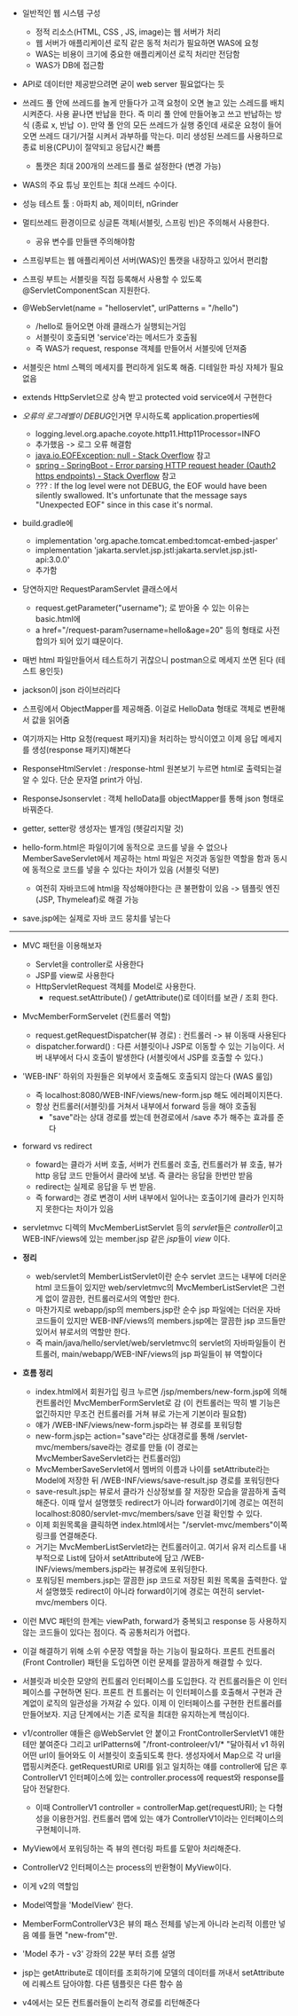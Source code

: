
- 일반적인 웹 시스템 구성
  - 정적 리소스(HTML, CSS , JS, image)는 웹 서버가 처리
  - 웹 서버가 애플리케이션 로직 같은 동적 처리가 필요하면  WAS에 요청
  - WAS는 비용이 크기에 중요한 애플리케이션 로직 처리만 전담함
  - WAS가 DB에 접근함
- API로 데이터만 제공받으려면 굳이 web server 필요없다는 듯
- 쓰레드 풀 안에 쓰레드를 놀게 만들다가 고객 요청이 오면 놀고 있는 스레드를 배치시켜준다. 사용 끝나면 반납을 한다. 즉 미리 풀 안에 만들어놓고 쓰고 반납하는 방식 (종료 x, 반납 ㅇ). 만약 풀 안의 모든 쓰레드가 실행 중인데 새로운 요청이 들어오면 쓰레드 대기/거절 시켜서 과부하를 막는다. 미리 생성된 쓰레드를 사용하므로 종료 비용(CPU)이 절약되고 응답시간 빠름
  - 톰캣은 최대 200개의 쓰레드를 풀로 설정한다 (변경 가능)
- WAS의 주요 튜닝 포인트는 최대 쓰레드 수이다.
- 성능 테스트 툴 : 아파치 ab, 제이미터, nGrinder
- 멀티쓰레드 환경이므로 싱글톤 객체(서블릿, 스프링 빈)은 주의해서 사용한다.
  - 공유 변수를 만들땐 주의해야함
- 스프링부트는 웹 애플리케이션 서버(WAS)인 톰캣을 내장하고 있어서 편리함

- 스프링 부트는 서블릿을 직접 등록해서 사용할 수 있도록 @ServletComponentScan 지원한다.
- @WebServlet(name = "helloservlet", urlPatterns = "/hello")
  - /hello로 들어오면 아래 클래스가 실행되는거임
  - 서블릿이 호출되면 'service'라는 메서드가 호출됨
  - 즉 WAS가 request, response 객체를 만들어서 서블릿에 던져줌
- 서블릿은 html 스펙의 메세지를 편리하게 읽도록 해줌. 디테일한 파싱 자체가 필요 없음
- extends HttpServlet으로 상속 받고 protected void service에서 구현한다
- *오류의 로그레벨이 DEBUG*인거면 무시하도록 application.properties에
  - logging.level.org.apache.coyote.http11.Http11Processor=INFO
  - 추가했음 -> 로그 오류 해결함
  - [java.io.EOFException: null - Stack Overflow](https://stackoverflow.com/questions/77727371/java-io-eofexception-null) 참고
  - [spring - SpringBoot - Error parsing HTTP request header (Oauth2 https endpoints) - Stack Overflow](https://stackoverflow.com/questions/51501360/springboot-error-parsing-http-request-header-oauth2-https-endpoints) 참고
  - ??? : If the log level were not DEBUG, the EOF would have been silently swallowed. It's unfortunate that the message says "Unexpected EOF" since in this case it's normal.
- build.gradle에
  - implementation 'org.apache.tomcat.embed:tomcat-embed-jasper'
  - implementation 'jakarta.servlet.jsp.jstl:jakarta.servlet.jsp.jstl-api:3.0.0'
  - 추가함
- 당연하지만 RequestParamServlet 클래스에서
  - request.getParameter("username"); 로 받아올 수 있는 이유는 basic.html에
  - a href="/request-param?username=hello&age=20" 등의 형태로 사전 합의가 되어 있기 떄문이다.
- 매번 html 파일만들어서 테스트하기 귀찮으니 postman으로 메세지 쏘면 된다 (테스트 용인듯)
- jackson이 json 라이브러리다
- 스프링에서 ObjectMapper를 제공해줌. 이걸로 HelloData 형태로 객체로 변환해서 값을 읽어줌
- 여기까지는 Http 요청(request 패키지)을 처리하는 방식이였고 이제 응답 메세지를 생성(response 패키지)해본다
- ResponseHtmlServlet : /response-html 원본보기 누르면 html로 출력되는걸 알 수 있다. 단순 문자열 print가 아님.
- ResponseJsonservlet : 객체 helloData를 objectMapper를 통해 json 형태로 바꿔준다.
- getter, setter랑 생성자는 별개임 (헷갈리지말 것)
- hello-form.html은 파일이기에 동적으로 코드를 넣을 수 없으나 MemberSaveServlet에서 제공하는 html 파일은 저것과 동일한 역할을 함과 동시에 동적으로 코드를 넣을 수 있다는 차이가 있음 (서블릿 덕분)
  - 여전히 자바코드에 html을 작성해야한다는 큰 불편함이 있음 -> 템플릿 엔진(JSP, Thymeleaf)로 해결 가능
- save.jsp에는 실제로 자바 코드 뭉치를 넣는다

----

- MVC 패턴을 이용해보자
  - Servlet을 controller로 사용한다
  - JSP를 view로 사용한다
  - HttpServletRequest 객체를 Model로 사용한다.
    - request.setAttribute() / getAttribute()로 데이터를 보관 / 조회 한다.
- MvcMemberFormServelet (컨트롤러 역할)
  - request.getRequestDispatcher(뷰 경로) : 컨트롤러 -> 뷰 이동때 사용된다
  - dispatcher.forward() : 다른 서블릿이나 JSP로 이동할 수 있는 기능이다. 서버 내부에서 다시 호출이 발생한다 (서블릿에서 JSP를 호출할 수 있다.)
- 'WEB-INF' 하위의 자원들은 외부에서 호출해도 호출되지 않는다 (WAS 룰임)
  - 즉 localhost:8080/WEB-INF/views/new-form.jsp 해도 에러페이지뜬다.
  - 항상 컨트롤러(서블릿)를 거쳐서 내부에서 forward 등을 해야 호출됨
    - "save"라는 상대 경로를 썼는데 현경로에서 /save 추가 해주는 효과를 준다
- forward vs redirect
  - foward는 클라가 서버 호출, 서버가 컨트롤러 호출, 컨트롤러가 뷰 호출, 뷰가 http 응답 코드 만들어서 클라에 보냄. 즉 클라는 응답을 한번만 받음
  - redirect는 실제로 응답을 두 번 받음.
  - 즉 forward는 경로 변경이 서버 내부에서 일어나는 호출이기에 클라가 인지하지 못한다는 차이가 있음
- servletmvc 디렉의 MvcMemberListServlet 등의 *servlet*들은 *controller*이고 WEB-INF/views에 있는 member.jsp 같은 *jsp*들이 *view* 이다.
- **정리**
  - web/servlet의 MemberListServlet이란 순수 servlet 코드는 내부에 더러운 html 코드들이 있지만 web/servletmvc의 MvcMemberListServlet은 그런게 없이 깔끔한, 컨트롤러로서의 역할만 한다.
  - 마찬가지로 webapp/jsp의 members.jsp란 순수 jsp 파일에는 더러운 자바 코드들이 있지만 WEB-INF/views의 members.jsp에는 깔끔한 jsp 코드들만 있어서 뷰로서의 역할만 한다.
  - 즉 main/java/hello/servlet/web/servletmvc의 servlet의 자바파일들이 컨트롤러, main/webapp/WEB-INF/views의 jsp 파일들이 뷰 역할이다
- **흐름 정리**
  - index.html에서 회원가입 링크 누르면 /jsp/members/new-form.jsp에 의해  컨트롤러인 MvcMemberFormServlet로 감 (이 컨트롤러는 딱히 별 기능은 없긴하지만 무조건 컨트롤러를 거쳐 뷰로 가는게 기본이라 필요함)
  - 얘가 /WEB-INF/views/new-form.jsp라는 뷰 경로를 포워딩함
  - new-form.jsp는 action="save"라는 상대경로를 통해 /servlet-mvc/members/save라는 경로를 만듦 (이 경로는 MvcMemberSaveServlet라는 컨트롤러임)
  - MvcMemberSaveServlet에서 멤버의 이름과 나이를 setAttribute라는 Model에 저장한 뒤 /WEB-INF/views/save-result.jsp 경로를 포워딩한다
  - save-result.jsp는 뷰로서 클라가 신상정보를 잘 저장한 모습을 깔끔하게 출력해준다. 이때 앞서 설명했듯 redirect가 아니라 forward이기에 경로는 여전히 localhost:8080/servlet-mvc/members/save 인걸 확인할 수 있다.
  - 이제 회원목록을 클릭하면 index.html에서는 "/servlet-mvc/members"이쪽 링크를 연결해준다.
  - 거기는 MvcMemberListServlet라는 컨트롤러이고. 여기서 유저 리스트를 내부적으로 List에 담아서 setAttribute에 담고 /WEB-INF/views/members.jsp라는 뷰경로에 포워딩한다.
  - 포워딩된 members.jsp는 깔끔한 jsp 코드로 저장된 회원 목록을 출력한다. 앞서 설명했듯 redirect이 아니라 forward이기에 경로는 여전히 servlet-mvc/members 이다.
- 이런 MVC 패턴의 한계는 viewPath, forward가 중복되고 response 등 사용하지 않는 코드들이 있다는 점이다. 즉 공통처리가 어렵다.
- 이걸 해결하기 위해 소위 수문장 역할을 하는 기능이 필요하다. 프론트 컨트롤러(Front Controller) 패턴을 도입하면 이런 문제를 깔끔하게 해결할 수 있다.

- 서블릿과 비슷한 모양의 컨트롤러 인터페이스를 도입한다. 각 컨트롤러들은 이 인터페이스를 구현하면 된다. 프론트 컨 트롤러는 이 인터페이스를 호출해서 구현과 관계없이 로직의 일관성을 가져갈 수 있다. 이제 이 인터페이스를 구현한 컨트롤러를 만들어보자. 지금 단계에서는 기존 로직을 최대한 유지하는게 핵심이다.
- v1/controller 얘들은 @WebServlet 안 붙이고 FrontControllerServletV1 얘한테만 붙여준다 그리고 urlPatterns에 "/front-controleer/v1/* "달아줘서 v1 하위 어떤 url이 들어와도 이 서블릿이 호출되도록 한다. 생성자에서 Map으로 각 url을 맵핑시켜준다. getRequestURI로 URI를 읽고 일치하는 얘를 controller에 답은 후 ControllerV1 인터페이스에 있는 controller.process에 request와 response를 담아 전달한다.
  - 이때 ControllerV1 controller = controllerMap.get(requestURI); 는 다형성을 이용한거임. 컨트롤러 맵에 있는 얘가 ControllerV1이라는 인터페이스의 구현체이니까.
- MyView에서 포워딩하는 즉 뷰의 렌더링 파트를 도맡아 처리해준다.
- ControllerV2 인터페이스는 process의 반환형이 MyView이다.
- 이게 v2의 역할임

- Model역할을 'ModelView' 한다.
- MemberFormControllerV3은 뷰의 패스 전체를 넣는게 아니라 논리적 이름만 넣음 예를 들면 "new-from"만.
- 'Model 추가 - v3' 강좌의 22분 부터 흐름 설명
- jsp는 getAttribute로 데이터를 조회하기에 모델의 데이터를 꺼내서 setAttribute에 리퀘스트 담아야함. 다른 템플릿은 다른 함수 씀

- v4에서는 모든 컨트롤러들이 논리적 경로를 리턴해준다